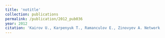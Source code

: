 ```yaml
---
title: 'notitle'
collection: publications
permalink: /publication/2012_pub036
year: 2012
citation: 'Kairov U., Karpenyuk T., Ramanculov E., Zinovyev A. Network analysis of gene lists for finding reproducible prognostic breast cancer gene signatures. 2012. <i>Bioinformation</i> <b>18</b>(6):773-776.'
---
```

